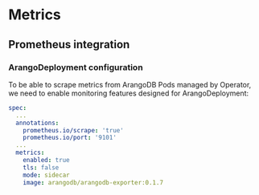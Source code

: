 # Metrics

## Prometheus integration

### ArangoDeployment configuration

To be able to scrape metrics from ArangoDB Pods managed by Operator, we need to enable monitoring features designed for ArangoDeployment:

```yaml
spec:
  ...
  annotations:
    prometheus.io/scrape: 'true'
    prometheus.io/port: '9101'
  ...
  metrics:
    enabled: true
    tls: false
    mode: sidecar
    image: arangodb/arangodb-exporter:0.1.7
```
